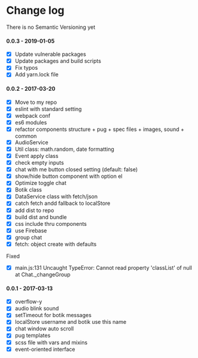 # Change log

There is no Semantic Versioning yet

#### 0.0.3 - 2019-01-05
- [x] Update vulnerable packages
- [x] Update packages and build scripts
- [x] Fix typos
- [x] Add yarn.lock file

#### 0.0.2 - 2017-03-20

- [x] Move to my repo
- [x] eslint with standard setting
- [x] webpack conf
- [x] es6 modules
- [x] refactor components structure + pug + spec files + images, sound + common
- [x] AudioService
- [x] Util class: math.random, date formatting
- [x] Event apply class
- [x] check empty inputs
- [x] chat with me button closed setting (default: false)
- [x] show/hide button component with option el
- [x] Optimize toggle chat
- [x] Botik class
- [x] DataService class with fetch/json
- [x] catch fetch andd fallback to localStore
- [x] add dist to repo
- [x] build dist and bundle
- [x] css include thru components
- [x] use Firebase
- [x] group chat
- [x] fetch: object create with defaults

Fixed

- [x] main.js:131 Uncaught TypeError: Cannot read property 'classList' of null at Chat._changeGroup

#### 0.0.1 - 2017-03-13

- [x] overflow-y
- [x] audio blink sound
- [x] setTimeout for botik messages
- [x] localStore username and botik use this name
- [x] chat window auto scroll
- [x] pug templates
- [x] scss file with vars and mixins
- [x] event-oriented interface
